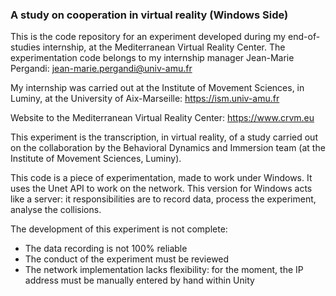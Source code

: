 ### A study on cooperation in virtual reality (Windows Side)

This is the code repository for an experiment developed during my end-of-studies internship, at the Mediterranean Virtual Reality Center. The experimentation code belongs to my internship manager Jean-Marie Pergandi: jean-marie.pergandi@univ-amu.fr

My internship was carried out at the Institute of Movement Sciences, in Luminy, at the University of Aix-Marseille: https://ism.univ-amu.fr

Website to the Mediterranean Virtual Reality Center: https://www.crvm.eu

This experiment is the transcription, in virtual reality, of a study carried out on the collaboration by the Behavioral Dynamics and Immersion team (at the Institute of Movement Sciences, Luminy).

This code is a piece of experimentation, made to work under Windows. It uses the Unet API to work on the network. This version for Windows acts like a server: it responsibilities are to record data, process the experiment, analyse the collisions.

The development of this experiment is not complete:
* The data recording is not 100% reliable
* The conduct of the experiment must be reviewed
* The network implementation lacks flexibility: for the moment, the IP address must be manually entered by hand within Unity
